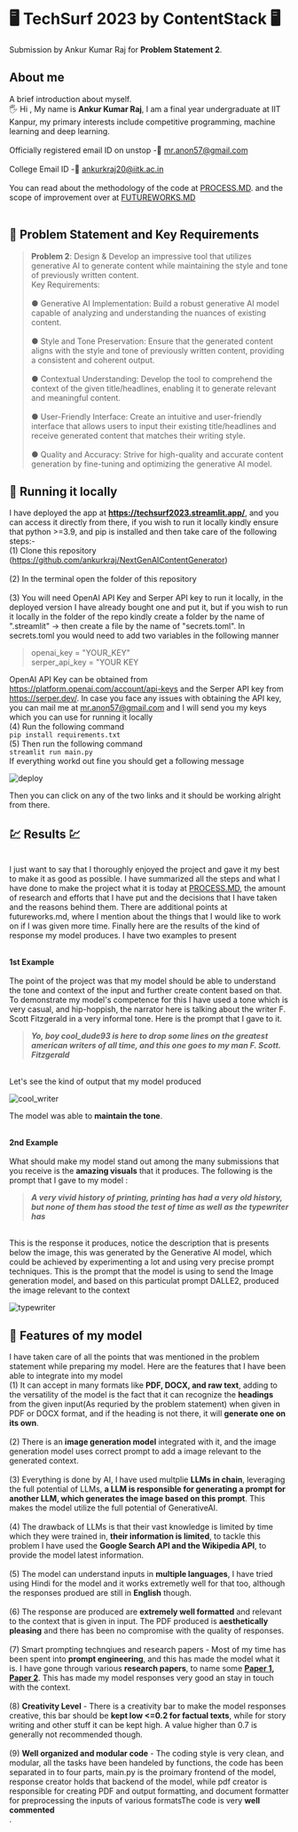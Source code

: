 # 🖥️ TechSurf 2023 by ContentStack 🖥️
Submission by Ankur Kumar Raj for **Problem Statement 2**.
## About me
A brief introduction about myself.
<br> 🖐️ Hi , My name is **Ankur Kumar Raj**, I am a final year undergraduate at IIT Kanpur, my primary interests include competitive programming, machine learning and deep learning. </br>
<br> Officially registered email ID on unstop -📧 [mr.anon57@gmail.com](mailto:mr.anon57@gmail.com) </br>
<br> College Email ID -📧 [ankurkraj20@iitk.ac.in](mailto:ankurkraj20@iitk.ac.in) </br>
<br> You can read about the methodology of the code at [PROCESS.MD](https://github.com/ankurkraj/NextGenAIContentGenerator/blob/main/PROCESS.md). and the scope of improvement over at [FUTUREWORKS.MD](https://github.com/ankurkraj/NextGenAIContentGenerator/blob/main/FUTUREWORKS.md)</br>
<br> 

## 🧾 Problem Statement and Key Requirements
>**Problem 2**: Design & Develop an impressive tool that utilizes generative AI to generate content while maintaining the style and tone of previously written content.
><br> Key Requirements: </br>
><br> ●	Generative AI Implementation: Build a robust generative AI model capable of analyzing and understanding the nuances of existing content. </br>
><br> ●	Style and Tone Preservation: Ensure that the generated content aligns with the style and tone of previously written content, providing a consistent and coherent output. </br>
><br> ●	Contextual Understanding: Develop the tool to comprehend the context of the given title/headlines, enabling it to generate relevant and meaningful content. </br>
><br> ●	User-Friendly Interface: Create an intuitive and user-friendly interface that allows users to input their existing title/headlines and receive generated content that matches their writing style. </br>
><br> ●	Quality and Accuracy: Strive for high-quality and accurate content generation by fine-tuning and optimizing the generative AI model. </br>

## 🏃 Running it locally
I have deployed the app at **https://techsurf2023.streamlit.app/**, and you can access it directly from there, if you wish to run it locally kindly ensure that python >=3.9, and pip is installed and then take care of the following steps:-
<br> (1) Clone this repository (https://github.com/ankurkraj/NextGenAIContentGenerator) </br>
<br> (2) In the terminal open the folder of this repository </br>
<br> (3) You will need OpenAI API Key and Serper API key to run it locally, in the deployed version I have already bought one and put it, but if you wish to run it locally in the folder of the repo kindly create a folder by the name of ".streamlit" -> then create a file by the name of "secrets.toml". In secrets.toml you would need to add two variables in the following manner </br>

>openai_key = "YOUR_KEY"
><br> serper_api_key = "YOUR KEY </br>

OpenAI API Key can be obtained from https://platform.openai.com/account/api-keys and the Serper API key from https://serper.dev/. In case you face any issues with obtaining the API key, you can mail me at mr.anon57@gmail.com and I will send you my keys which you can use for running it locally
<br> (4) Run the following command  </br>
`pip install requirements.txt`
<br> (5) Then run the following command </br>
`streamlit run main.py`
<br> If everything workd out fine you should get a following message</br>

![deploy](https://github.com/ankurkraj/NextGenAIContentGenerator/assets/84915395/6866b89e-c548-4eee-875c-2b1ebe503f3b)

Then you can click on any of the two links and it should be working alright from there.

## 💹 Results 💹
<br>I just want to say that I thoroughly enjoyed the project and gave it my best to make it as good as possible. I have summarized all the steps and what I have done to make the project what it is today at [PROCESS.MD](https://github.com/ankurkraj/NextGenAIContentGenerator/blob/main/PROCESS.md), the amount of research and efforts that I have put and the decisions that I have taken and the reasons behind them. There are additional points at futureworks.md, where I mention about the things that I would like to work on if I was given more time. Finally here are the results of the kind of response my model produces. I have two examples to present </br>

<br>**1st Example**</br>
<br>The point of the project was that my model should be able to understand the tone and context of the input and further create content based on that. To demonstrate my model's competence for this I have used a tone which is very casual, and hip-hoppish, the narrator here is talking about the writer F. Scott Fitzgerald in a very informal tone. Here is the prompt that I gave to it. </br>
>**_Yo, boy cool_dude93 is here to drop some lines on the greatest american writers of all time, and this one goes to my man F. Scott. Fitzgerald_**

<br>Let's see the kind of output that my model produced</br>

![cool_writer](https://github.com/ankurkraj/NextGenAIContentGenerator/assets/84915395/260ca8b2-4d74-4e2c-8dd9-a7a9fb22dc35)

The model was able to **maintain the tone**.

<br> **2nd Example** </br>
<br> What should make my model stand out among the many submissions that you receive is the **amazing visuals** that it produces. The following is the prompt that I gave to my model : </br>

> **_A very vivid history of printing, printing has had a very old history, but none of them has stood the test of time as well as the typewriter has_**

<br>This is the response it produces, notice the description that is presents below the image, this was generated by the Generative AI model, which could be achieved by experimenting a lot and using very precise prompt techniques. This is the prompt that the model is using to send the Image generation model, and based on this particulat prompt DALLE2, produced the image relevant to the context</br>

![typewriter](https://github.com/ankurkraj/NextGenAIContentGenerator/assets/84915395/054fb42f-cbbe-4471-b0ad-0e666d9e1636)

## 🧮 Features of my model
I have taken care of all the points that was mentioned in the problem statement while preparing my model. Here are the features that I have been able to integrate into my model
<br> (1) It can accept in many formats like **PDF, DOCX, and raw text**, adding to the versatility of the model is the fact that it can recognize the **headings** from the given input(As requried by the problem statement) when given in PDF or DOCX format, and if the heading is not there, it will **generate one on its own**. </br>
<br> (2) There is an **image generation model** integrated with it, and the image generation model uses correct prompt to add a image relevant to the generated context. </br>
<br> (3) Everything is done by AI, I have used multplie **LLMs in chain**, leveraging the full potential of LLMs, **a LLM is responsible for generating a prompt for another LLM, which generates the image based on this prompt**. This makes the model utilize the full potential of GenerativeAI. </br>
<br> (4) The drawback of LLMs is that their vast knowledge is limited by time which they were trained in, **their information is limited**, to tackle this problem I have used the **Google Search API and the Wikipedia API**, to provide the model latest information. </br>
<br> (5) The model can understand inputs in **multiple languages**, I have tried using Hindi for the model and it works extremetly well for that too, although the responses produed are still in **English** though.</br>
<br> (6) The response are produced are **extremely well formatted** and relevant to the context that is given in input. The PDF produced is **aesthetically pleasing** and there has been no compromise with the quality of responses. </br>
<br> (7) Smart prompting technqiues and research papers - Most of my time has been spent into **prompt engineering**, and this has made the model what it is. I have gone through various **research papers**, to name some **[Paper 1](https://arxiv.org/abs/2101.06804), [Paper 2](https://arxiv.org/abs/2101.06804)**. This has made my model responses very good an stay in touch with the context. </br>
<br> (8) **Creativity Level** - There is a creativity bar to make the model responses creative, this bar should be **kept low <=0.2 for factual texts**, while for story writing and other stuff it can be kept high. A value higher than 0.7 is generally not recommended though.</br>
<br> (9) **Well organized and modular code** - The coding style is very clean, and modular, all the tasks have been handeled by functions, the code has been separated in to four parts, main.py is the proimary frontend of the model, response creator holds that backend of the model, while pdf creator is responsible for creating PDF and output formatting, and document formatter for preprocessing the inputs of various formatsThe code is very **well commented** </br>.

